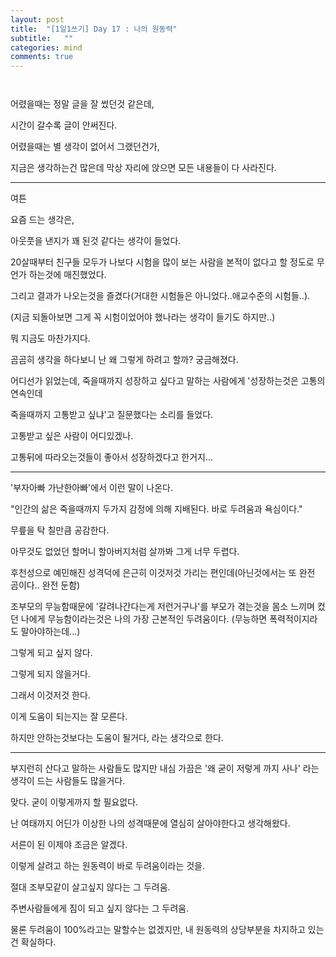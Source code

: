 ```yaml
---
layout: post
title:  "[1일1쓰기] Day 17 : 나의 원동력"
subtitle:   ""
categories: mind
comments: true
---
```




 ` `

어렸을때는 정말 글을 잘 썼던것 같은데,

시간이 갈수록 글이 안써진다.

어렸을때는 별 생각이 없어서 그랬던건가,

지금은 생각하는건 많은데 막상 자리에 앉으면 모든 내용들이 다 사라진다.

---

여튼

요즘 드는 생각은,

아웃풋을 낸지가 꽤 된것 같다는 생각이 들었다.

20살때부터 친구들 모두가 나보다 시험을 많이 보는 사람을 본적이 없다고 할 정도로 무언가 하는것에 매진했었다.

그리고 결과가 나오는것을 즐겼다(거대한 시험들은 아니었다..애교수준의 시험들..).

(지금 되돌아보면 그게 꼭 시험이었어야 했나라는 생각이 들기도 하지만..)

뭐 지금도 마찬가지다.

곰곰히 생각을 하다보니 난 왜 그렇게 하려고 할까? 궁금해졌다.

어디선가 읽었는데, 죽을때까지 성장하고 싶다고 말하는 사람에게 '성장하는것은 고통의 연속인데

죽을때까지 고통받고 싶냐'고 질문했다는 소리를 들었다.

고통받고 싶은 사람이 어디있겠나.

고통뒤에 따라오는것들이 좋아서 성장하겠다고 한거지...



---

'부자아빠 가난한아빠'에서 이런 말이 나온다.

"인간의 삶은 죽을때까지 두가지 감정에 의해 지배된다. 바로 두려움과 욕심이다."

무릎을 탁 칠만큼 공감한다.

아무것도 없었던 할머니 할아버지처럼 살까봐 그게 너무 두렵다.

후천성으로 예민해진 성격덕에 은근히 이것저것 가리는 편인데(아닌것에서는 또 완전 곰이다.. 완전 둔함)

조부모의 무능함때문에 '갈려나간다는게 저런거구나'를 부모가 겪는것을  몸소 느끼며 컸던 나에게 무능함이라는것은 나의 가장 근본적인 두려움이다. (무능하면 폭력적이지라도 말아야하는데...)

그렇게 되고 싶지 않다.

그렇게 되지 않을거다.

그래서 이것저것 한다.

이게 도움이 되는지는 잘 모른다.

하지만 안하는것보다는 도움이 될거다, 라는 생각으로 한다.

---

부지런히 산다고 말하는 사람들도 많지만 내심 가끔은 '왜 굳이 저렇게 까지 사나' 라는 생각이 드는 사람들도 많을거다.

맞다. 굳이 이렇게까지 할 필요없다.

난 여태까지 어딘가 이상한 나의 성격때문에 열심히 살아야한다고 생각해왔다.

서른이 된 이제야 조금은 알겠다.

이렇게 살려고 하는 원동력이 바로 두려움이라는 것을.

절대 조부모같이 살고싶지 않다는 그 두려움.

주변사람들에게 짐이 되고 싶지 않다는 그 두려움.

물론 두려움이 100%라고는 말할수는 없겠지만, 내 원동력의 상당부분을 차지하고 있는건 확실하다.

